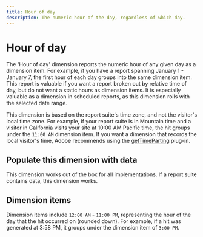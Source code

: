 ```yaml
---
title: Hour of day
description: The numeric hour of the day, regardless of which day.
---
```


# Hour of day

The 'Hour of day' dimension reports the numeric hour of any given day as a dimension item. For example, if you have a report spanning January 1 - January 7, the first hour of each day groups into the same dimension item. This report is valuable if you want a report broken out by relative time of day, but do not want a static hours as dimension items. It is especially valuable as a dimension in scheduled reports, as this dimension rolls with the selected date range.

This dimension is based on the report suite's time zone, and not the visitor's local time zone. For example, if your report suite is in Mountain time and a visitor in California visits your site at 10:00 AM Pacific time, the hit groups under the `11:00 AM` dimension item. If you want a dimension that records the local visitor's time, Adobe recommends using the [getTimeParting](/help/implement/vars/plugins/gettimeparting.md) plug-in.

## Populate this dimension with data

This dimension works out of the box for all implementations. If a report suite contains data, this dimension works.

## Dimension items

Dimension items include `12:00 AM` - `11:00 PM`, representing the hour of the day that the hit occurred on (rounded down). For example, if a hit was generated at 3:58 PM, it groups under the dimension item of `3:00 PM`.
